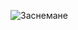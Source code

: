 ![Заснемане](https://user-images.githubusercontent.com/64347529/112965783-42438880-9152-11eb-84a4-33896abcae80.PNG)

